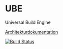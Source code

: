 UBE
===

Universal Build Engine

[Architekturdokumentation](https://github.com/FunThomas424242/ube/blob/master/Deploying/ube.site/web/archdoc/index.md)


[![Build Status](https://secure.travis-ci.org/FunThomas424242/ube.png?branch=master)](https://travis-ci.org/FunThomas424242/ube)